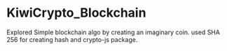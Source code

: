 # KiwiCrypto_Blockchain

Explored Simple blockchain algo by creating an imaginary coin.
used SHA 256 for creating hash and crypto-js package.
